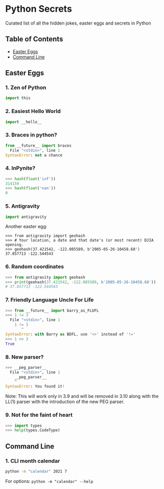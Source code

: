 # Python Secrets
Curated list of all the hidden jokes, easter eggs and secrets in Python


## Table of Contents
- [Easter Eggs](#easter-eggs)
- [Command Line](#command-line)


## Easter Eggs

### 1. Zen of Python
```py
import this
```

### 2. Easiest Hello World
```py
import __hello__
```

### 3. Braces in python?
```py
from __future__ import braces
  File "<stdin>", line 1
SyntaxError: not a chance
```

### 4. InPynite?
```py
>>> hash(float('inf'))
314159
>>> hash(float('nan'))
0
```

### 5. Antigravity
```py
import antigravity
```

Another easter egg:

```
>>> from antigravity import geohash
>>> # Your location, a date and that date's (or most recent) DJIA opening.
>>> geohash(37.421542, -122.085589, b'2005-05-26-10458.68')
37.857713 -122.544543
```

### 6. Random coordinates
```py
>>> from antigravity import geohash
>>> print(geohash(37.421542, -122.085589, b'2005-05-26-10458.68'))
# 37.857713 -122.544543
```

### 7. Friendly Language Uncle For Life
```py
>>> from __future__ import barry_as_FLUFL
>>> 1 != 3
  File "<stdin>", line 1
    1 != 3
       ^
SyntaxError: with Barry as BDFL, use '<>' instead of '!='
>>> 1 <> 3
True
```
### 8. New parser?
```py
>>> __peg_parser__
  File "<stdin>", line 1
    __peg_parser__
    ^
SyntaxError: You found it!
```
Note: This will work only in 3.9 and will be removed in 3.10 along with the LL(1) parser with the introduction of the new PEG parser.

### 9. Not for the faint of heart
```py
>>> import types
>>> help(types.CodeType)                                          
```

## Command Line

### 1. CLI month calendar
```bash
python -m "calendar" 2021 7
``` 
For options: `python -m "calendar" --help`



